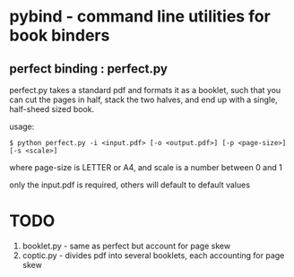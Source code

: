 # pybind - command line utilities for book binders

## perfect binding : perfect.py
perfect.py takes a standard pdf and formats it as a booklet, such that you can cut the pages in half, stack the two halves, and end up with a single, half-sheed sized book. 

usage:
``` 
$ python perfect.py -i <input.pdf> [-o <output.pdf>] [-p <page-size>] [-s <scale>]
```

where page-size is LETTER or A4, and scale is a number between 0 and 1

only the input.pdf is required, others will default to default values

# TODO
1. booklet.py - same as perfect but account for page skew
2. coptic.py - divides pdf into several booklets, each accounting for page skew
